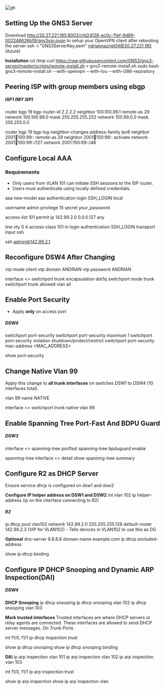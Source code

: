 
![gh](https://raw.githubusercontent.com/ndriannazriel04/Advanced-Network-Tech/main/obsidian/images1732526463000wtzsqk.png)
## Setting Up the GNS3 Server
Download http://20.27.221.185:8003/cfd2d128-ac0c-11ef-9d89-002248626b19/gns3vm.ovpn to setup your OpenVPN client after rebooting the server
ssh -i "GNS3ServerKey.pem" ndriannazriel04@20.27.221.185 (Azure)

**Installation**
cd /tmp
curl https://raw.githubusercontent.com/GNS3/gns3-server/master/scripts/remote-install.sh > gns3-remote-install.sh
sudo bash gns3-remote-install.sh --with-openvpn --with-iou --with-i386-repository

## Peering ISP with group members using ebgp

##### ISP1 (MY ISP)
router bgp 19
bgp router-id 2.2.2.2 
neighbor 100.100.99.1 remote-as 29
network 100.100.99.0 mask 255.255.255.252
network 150.99.0.0 mask 255.255.0.0

router bgp 19
bgp log-neighbor-changes
address-family ipv6
neighbor 2001:100:100:99:: remote-as 29
neighbor 2001:100:100:99:: activate
network 2001:100:100:99::/127
network 2001:150:99::/48


## Configure Local AAA

### Requirements 
- Only users from VLAN 101 can initiate SSH sessions to the ISP router.
- Users must authenticate using locally defined credentials.

aaa new-model
aaa authentication login SSH_LOGIN local

username admin privilege 15 secret your_password

access-list 101 permit ip 142.99.2.0 0.0.0.127 any

line vty 0 4
access-class 101 in
login authentication SSH_LOGIN
transport input ssh

ssh admin@142.99.2.1

## Reconfigure DSW4 After Changing


vtp mode client
vtp domain ANDRIAN
vtp password ANDRIAN

interface <>
switchport trunk encapsulation dot1q
switchport mode trunk
switchport trunk allowed vlan all

## Enable Port Security

- Apply **only** on access port

##### DSW4
switchport port-security
switchport port-security maximum 1
switchport port-security violation shutdown/protect/restrict
switchport port-security mac-address <MAC_ADDRESS>

show port-security

## Change Native Vlan 99
Apply this change to **all trunk interfaces** on switches DSW1 to DSW4 (10 interfaces total).

vlan 99
name NATIVE

interface <>
switchport trunk native vlan 99

## Enable Spanning Tree Port-Fast And BDPU Guard

##### DSW3
interface <>
spanning-tree portfast
spanning-tree bpduguard enable

spanning-tree interface <> detail
show spanning-tree summary

## Configure R2 as DHCP Server
Ensure service dhcp is configured on dsw1 and dsw2

**Configure IP helper address on DSW1 and DSW2**
int vlan 102
ip helper-address (ip on the interface connecting to R2)

##### R2
ip dhcp pool vlan102
network 142.99.2.0 255.255.255.128
default-router 142.99.2.3 (VIP for VLAN102) - Tells devices in VLAN102 to use this as DG

**Optional**
dns-server 8.8.8.8
domain-name example.com
ip dhcp excluded-address 

show ip dhcp binding

## Configure IP DHCP Snooping and Dynamic ARP Inspection(DAI)

##### DSW4 
**DHCP Snooping**
ip dhcp snooping
ip dhcp snooping vlan 102
ip dhcp snooping vlan 103

**Mark trusted interfaces**
Trusted interfaces are where DHCP servers or relay agents are connected. These interfaces are allowed to send DHCP server messages. *On Trunk Ports.*

int f1/0, f1/1 
ip dhcp inspection trust

show ip dhcp snooping
show ip dhcp snooping binding

**DAI**
ip arp inspection vlan 101
ip arp inspection vlan 102
ip arp inspection vlan 103

int f1/0, f1/1
ip arp inspection trust

show ip arp inspection
show ip arp inspection vlan <vlan-id>
